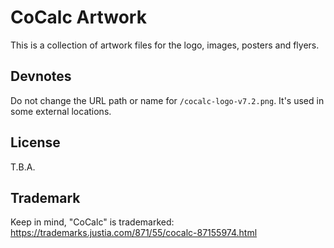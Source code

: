 # CoCalc Artwork

This is a collection of artwork files for the logo, images, posters and flyers.

## Devnotes

Do not change the URL path or name for `/cocalc-logo-v7.2.png`.
It's used in some external locations.

## License

T.B.A.

## Trademark

Keep in mind, "CoCalc" is trademarked: https://trademarks.justia.com/871/55/cocalc-87155974.html
